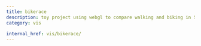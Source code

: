 ```yaml
---
title: bikerace
description: toy project using webgl to compare walking and biking in SF
category: vis

internal_href: vis/bikerace/
---
```

